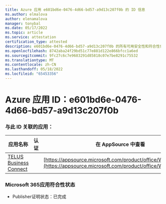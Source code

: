 ```yaml
---
title: Azure 应用 e601bd6e-0476-4d66-bd57-a9d13c207f0b 的 ID 信息
ms.author: elmalova
author: elenamalova
manager: tonybal
ms.date: 05/17/2022
ms.topic: article
ms.service: attestation
certification_type: attested
description: e601bd6e-0476-4d66-bd57-a9d13c207f0b 的所有可用安全性和符合性信息。
ms.openlocfilehash: 8742aba24f29bd51c77e881d122e866bfcc1a6ed
ms.sourcegitcommit: 9fc27c6c7e9683291d85818c07e7be8291c75532
ms.translationtype: MT
ms.contentlocale: zh-CN
ms.lasthandoff: 05/18/2022
ms.locfileid: "65453356"
---
```

# <a name="azure-app-id-e601bd6e-0476-4d66-bd57-a9d13c207f0b"></a>Azure 应用 ID：e601bd6e-0476-4d66-bd57-a9d13c207f0b


### <a name="apps-associated-with-this-id"></a>与此 ID 关联的应用：
| **应用名称** | **认证** | **在 AppSource 中查看** |
|--------------|---------------|-----------------------|
| [TELUS Business Connect](../forward/WA200002300.md) |  | [https://appsource.microsoft.com/product/office/WA200002300](https://appsource.microsoft.com/product/office/WA200002300) |

### <a name="microsoft-365-app-compliance-status"></a>Microsoft 365应用符合性状态
- Publisher证明状态：已完成
